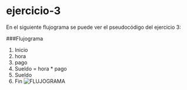 # ejercicio-3
En el siguiente flujograma se puede ver el pseudocódigo  del ejercicio 3:
  
###Flujograma
1. Inicio
2. hora 
3. pago
4. Sueldo = hora * pago
5. Sueldo
6. Fin
![FLUJOGRAMA](http://3.1m.yt/wrg5cJB.jpg "Flujograma")
